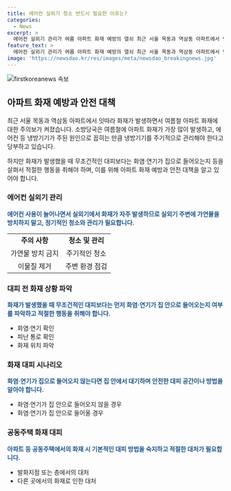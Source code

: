 ```yaml
---
title: 에어컨 실외기 청소 반드시 필요한 이유는?
categories:
  - News
excerpt: >
  에어컨 실외기 관리가 여름 아파트 화재 예방의 열쇠 최근 서울 목동과 역삼동 아파트에서 잇따라 화재가 발생하면서 여름철 아파트 화재에 대한 주의보가 켜졌다. 소방당국은 여름철에는 에어컨 등 냉방기기에서 전기적 요인에 의한 화재가 자주 발생하며, 관리와 청소가 필수라고 당부했다. 이러한 화재로 5년간 1천781명의 인명피해가 발생했으며, 대피 중에 발생한 인명피해가 더 많았다. 따라서 화재 발생 시 무조건 대피하는 것이 아니라, 화재 상황을 살피고 적절히 행동해야 한다.
feature_text: >
  에어컨 실외기 관리가 여름 아파트 화재 예방의 열쇠 최근 서울 목동과 역삼동 아파트에서 잇따라 화재가 발생하면서 여름철 아파트 화재에 대한 주의보가 켜졌다. 소방당국은 여름철에는 에어컨 등 냉방기기에서 전기적 요인에 의한 화재가 자주 발생하며, 관리와 청소가 필수라고 당부했다. 이러한 화재로 5년간 1천781명의 인명피해가 발생했으며, 대피 중에 발생한 인명피해가 더 많았다. 따라서 화재 발생 시 무조건 대피하는 것이 아니라, 화재 상황을 살피고 적절히 행동해야 한다.
image: 'https://newsdao.kr/res/images/meta/newsdao_breakingnews.jpg'
---
```


<p><img src="https://newsdao.kr/res/images/meta/newsdao_breakingnews.jpg" alt="firstkoreanews 속보" /></p>

<h2 data-ke-size="size26">아파트 화재 예방과 안전 대책</h2>

<p data-ke-size="size16">최근 서울 목동과 역삼동 아파트에서 잇따라 화재가 발생하면서 여름철 아파트 화재에 대한 주의보가 켜졌습니다. 소방당국은 여름철에 아파트 화재가 가장 많이 발생하고, 에어컨 등 냉방기기가 주된 원인으로 꼽히는 만큼 냉방기기를 주기적으로 관리해야 한다고 당부하고 있습니다.</p>

<p data-ke-size="size16">하지만 화재가 발생했을 때 무조건적인 대피보다는 화염·연기가 집으로 들어오는지 등을 살펴서 적절한 행동을 취해야 하며, 이를 위해 아파트 화재 예방과 안전 대책을 알고 있어야 합니다.</p>

<h3 data-ke-size="size24">에어컨 실외기 관리</h3>

<p data-ke-size="size16"><b><span style="color: #1a5490;">에어컨 사용이 늘어나면서 실외기에서 화재가 자주 발생하므로 실외기 주변에 가연물을 방치하지 말고, 정기적인 청소와 관리가 필요합니다.</span></b></p>

<table>
<tbody>
<tr>
<td style="text-align: center; height: 17px;"><b>주의 사항</b></td>
<td style="text-align: center; height: 17px;"><b>청소 및 관리</b></td>
</tr>
<tr>
<td style="text-align: center; height: 17px;">가연물 방치 금지</td>
<td style="text-align: center; height: 17px;">주기적인 청소</td>
</tr>
<tr>
<td style="text-align: center; height: 17px;">이물질 제거</td>
<td style="text-align: center; height: 17px;">주변 환경 점검</td>
</tr>
</tbody>
</table>

<h3 data-ke-size="size24">대피 전 화재 상황 파악</h3>

<p data-ke-size="size16"><b><span style="color: #1a5490;">화재가 발생했을 때 무조건적인 대피보다는 먼저 화염·연기가 집 안으로 들어오는지 여부를 파악하고 적절한 행동을 취해야 합니다.</span></b></p>

<ul>
<li>화염·연기 확인</li>
<li>피난 통로 확인</li>
<li>화재 위치 파악</li>
</ul>

<h3 data-ke-size="size24">화재 대피 시나리오</h3>

<p data-ke-size="size16"><b><span style="color: #1a5490;">화염·연기가 집으로 들어오지 않는다면 집 안에서 대기하며 안전한 대피 공간이나 방법을 알아야 합니다.</span></b></p>

<ul>
<li>화염·연기가 집 안으로 들어오지 않을 경우</li>
<li>화염·연기가 집 안으로 들어올 경우</li>
</ul>

<h3 data-ke-size="size24">공동주택 화재 대피</h3>

<p data-ke-size="size16"><b><span style="color: #1a5490;">아파트 등 공동주택에서의 화재 시 기본적인 대피 방법을 숙지하고 적절한 대처가 필요합니다.</span></b></p>

<ul>
<li>발화지점 또는 층에서의 대처</li>
<li>다른 곳에서의 화재로 인한 대처</li>
</ul>

<p data-ke-size="size16">&nbsp;</p>

